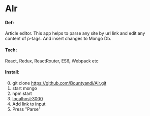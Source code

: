 # Alr

#### Def:
Article editor.
This app helps to parse any site by url link and edit any content of p-tags. 
And insert changes to Mongo Db.

#### Tech:
React, Redux, ReactRouter, ES6, Webpack etc

#### Install:
0. git clone https://github.com/Bountyandi/Alr.git
1. start mongo
2. npm start
3. [localhost:3000](http://localhost:3000)
4. Add link to input
5. Press "Parse"
